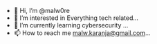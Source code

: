 - 👋 Hi, I’m @malw0re
- 👀 I’m interested in Everything tech related...
- 🌱 I’m currently learning cybersecurity ...
- 📫 How to reach me  malw.karanja@gmail.com...
